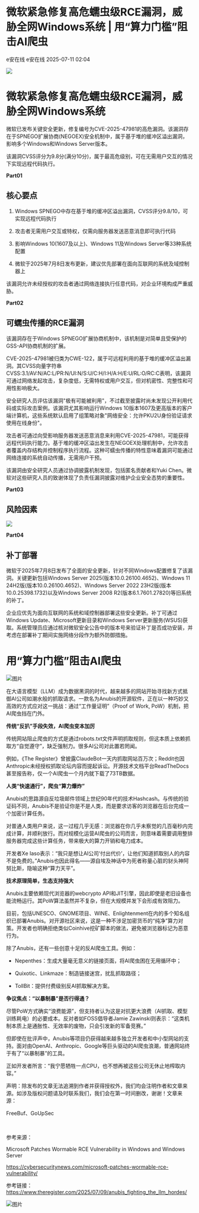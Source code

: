 #  微软紧急修复高危蠕虫级RCE漏洞，威胁全网Windows系统 | 用“算力门槛”阻击AI爬虫  
e安在线  e安在线   2025-07-11 02:04  
  
![](https://mmbiz.qpic.cn/sz_mmbiz_png/1Y08O57sHWiahTldalExhOyzXNMO6kcO7ULmiclhSZfg8zVMLHEMUGBu3lBjFbjib8vsYDZzplofMSC7epkHHWpibw/640?wx_fmt=png&from=appmsg "")  
# 微软紧急修复高危蠕虫级RCE漏洞，威胁全网Windows系统  
  
微软已发布关键安全更新，修复编号为CVE-2025-47981的高危漏洞。该漏洞存在于SPNEGO扩展协商(NEGOEX)安全机制中，属于基于堆的缓冲区溢出漏洞，影响多个Windows和Windows Server版本。  
  
  
该漏洞CVSS评分为9.8分(满分10分)，属于最高危级别，可在无需用户交互的情况下实现远程代码执行。  
  
  
**Part01**  
## 核心要点  
  
  
1. Windows SPNEGO中存在基于堆的缓冲区溢出漏洞，CVSS评分9.8/10，可实现远程代码执行  
  
  
2. 攻击者无需用户交互或特权，仅需向服务器发送恶意消息即可执行代码  
  
  
3. 影响Windows 10(1607及以上)、Windows 11及Windows Server等33种系统配置  
  
  
4. 微软于2025年7月8日发布更新，建议优先部署在面向互联网的系统及域控制器上  
  
  
该漏洞允许未经授权的攻击者通过网络连接执行任意代码，对企业环境构成严重威胁。  
  
  
**Part02**  
## 可蠕虫传播的RCE漏洞  
  
  
该漏洞存在于Windows SPNEGO扩展协商机制中，该机制是对简单且受保护的GSS-API协商机制的扩展。  
  
  
CVE-2025-47981被归类为CWE-122，属于可远程利用的基于堆的缓冲区溢出漏洞。其CVSS向量字符串CVSS:3.1/AV:N/AC:L/PR:N/UI:N/S:U/C:H/I:H/A:H/E:U/RL:O/RC:C表明，该漏洞可通过网络发起攻击，复杂度低，无需特权或用户交互，但对机密性、完整性和可用性影响极大。  
  
  
安全研究人员评估该漏洞"极有可能被利用"，不过截至披露时尚未发现公开利用代码或实际攻击案例。该漏洞尤其影响运行Windows 10版本1607及更高版本的客户端计算机，这些系统默认启用了组策略对象"网络安全：允许PKU2U身份验证请求使用在线身份"。  
  
  
攻击者可通过向受影响服务器发送恶意消息来利用CVE-2025-47981，可能获得远程代码执行能力。基于堆的缓冲区溢出发生在NEGOEX处理机制中，允许攻击者覆盖内存结构并控制程序执行流程。这种可蠕虫传播的特性意味着漏洞可能通过网络连接的系统自动传播，无需用户干预。  
  
  
该漏洞由安全研究人员通过协调披露机制发现，包括匿名贡献者和Yuki Chen。微软对这些研究人员的致谢体现了负责任漏洞披露对维护企业安全态势的重要性。  
  
  
**Part03**  
## 风险因素  
  
  
![](https://mmbiz.qpic.cn/mmbiz_png/qq5rfBadR3ibzavJNKq3vfiaQIbcHJwllknS7gPBxytEzyvddKEzOdLeCvO0cogDZ2PzTs5g5dTOlkibx6VHsbvyg/640?wx_fmt=png&from=appmsg "")  
  
  
**Part04**  
## 补丁部署  
  
  
微软于2025年7月8日发布了全面的安全更新，针对不同Windows配置修复了该漏洞。关键更新包括Windows Server 2025(版本10.0.26100.4652)、Windows 11 24H2版(版本10.0.26100.4652)、Windows Server 2022 23H2版(版本10.0.25398.1732)以及Windows Server 2008 R2(版本6.1.7601.27820)等旧系统的补丁。  
  
  
企业应优先为面向互联网的系统和域控制器部署这些安全更新。补丁可通过Windows Update、Microsoft更新目录和Windows Server更新服务(WSUS)获取。系统管理员应通过核对微软安全公告中的版本号来验证补丁是否成功安装，并考虑在部署补丁期间实施网络分段作为额外防御措施。  
  
# 用“算力门槛”阻击AI爬虫  
  
  
![图片](https://mmbiz.qpic.cn/sz_mmbiz_jpg/1Y08O57sHWjEdLYicibqqI9ubmGmc9UsqsKA6wdmpMPJZcxd1dpj55pxXbhrRMAHPC4sPhsK07wd3sNNLdKYLzNQ/640?wx_fmt=jpeg "")  
  
  
在大语言模型（LLM）成为数据黑洞的时代，越来越多的网站开始寻找新方式抵御AI公司如潮水般的抓取请求。一款名为Anubis的开源软件，正在以一种巧妙又高效的方式应对这一挑战：通过“工作量证明”（Proof of Work, PoW）机制，把AI爬虫挡在门外。  
  
  
  
**传统“反扒”手段失效，AI爬虫变本加厉**  
  
  
  
传统网站阻止爬虫的方式是通过robots.txt文件声明抓取规则，但这本质上依赖抓取方“自觉遵守”，缺乏强制力。很多AI公司对此置若罔闻。  
  
  
例如，《The Register》曾披露ClaudeBot一天内抓取网站百万次；Reddit也因Anthropic未经授权抓取论坛内容而提起诉讼。开源技术文档平台ReadTheDocs甚至报告称，仅一个AI爬虫一个月内就下载了73TB数据。  
  
  
  
**人类“快速通行”，爬虫“算力爆炸”**  
  
  
  
Anubis的思路源自反垃圾邮件领域上世纪90年代的技术Hashcash。与传统的验证码不同，Anubis不是验证你是不是人类，而是要求访客的浏览器在后台完成一个加密计算任务。  
  
  
对普通人类用户来说，这一过程几乎无感：浏览器在你几乎未察觉的几百毫秒内完成计算，并顺利放行。而对规模化运营AI爬虫的公司而言，则意味着需要调用整排服务器完成这些计算任务，带来极大的算力开销和电力成本。  
  
  
开发者Xe Iaso表示：“我只是想让AI公司‘付出代价’，让他们知道抓取别人的内容不是免费的。”Anubis也因此得名——源自埃及神话中为死者称量心脏的豺头神阿努比斯，隐喻这种“算力天平”。  
  
  
  
**技术原理简单，生态支持强大**  
  
  
  
Anubis主要依赖现代浏览器的webcrypto API和JIT引擎，因此即使是老旧设备也能流畅运行。其PoW算法虽然并不复杂，但在大规模并发下会形成有效阻力。  
  
  
目前，包括UNESCO、GNOME项目、WINE、Enlightenment在内的多个知名组织已部署Anubis。对开源社区来说，这是一种不涉足加密货币的“纯净”算力对策。开发者也明确拒绝类似Coinhive挖矿脚本的做法，避免被浏览器标记为恶意行为。  
  
  
除了Anubis，还有一些创意十足的反AI爬虫工具。例如：  
  
- Nepenthes：生成大量毫无意义的链接页面，将AI爬虫困在无用循环中；   
  
- Quixotic、Linkmaze：制造链接迷宫，扰乱抓取路径；  
  
- TollBit：提供付费级别反AI抓取解决方案。  
  
  
  
  
**争议焦点：“以暴制暴”是否行得通？**  
  
  
  
尽管PoW方式确实“浪费能源”，但支持者认为这是对抗更大浪费（AI抓取、模型训练耗电）的必要成本。反对者如FOSS倡导者Jamie Zawinski则表示：“这类机制本质上是通胀性、无效率的废物，只会引发新的军备竞赛。”  
  
  
但即使在批评声中，Anubis等项目仍获得越来越多独立开发者和中小型网站的支持。面对由OpenAI、Anthropic、Google等巨头驱动的AI爬虫浪潮，普通网站终于有了“以暴制暴”的工具。  
  
  
正如开发者所言：“我宁愿牺牲一点CPU，也不想再被这些公司无休止地榨取内容。”  
  
  
  
  
声明：除发布的文章无法追溯到作者并获得授权外，我们均会注明作者和文章来源。如涉及版权问题请及时联系我们，我们会在第一时间删改，谢谢！文章来源：   
  
FreeBuf、GoUpSec  
  
   
  
参考来源：  
  
Microsoft Patches Wormable RCE Vulnerability in Windows and Windows Server  
  
https://cybersecuritynews.com/microsoft-patches-wormable-rce-vulnerability/  
  
  
参考链接：  
https://www.theregister.com/2025/07/09/anubis_fighting_the_llm_hordes/  
  
  
  
![图片](https://mmbiz.qpic.cn/sz_mmbiz_jpg/1Y08O57sHWiaM9uv5Q89hYMT8zuKQtQYuvSPy0HyyLwRShZOMcoGgoBy6qiatgDhW3UhCXGVXiaEbS8ANmZwViaMAw/640?wx_fmt=jpeg&from=appmsg&wxfrom=5&wx_lazy=1&wx_co=1&tp=wxpic "")  
  
  
